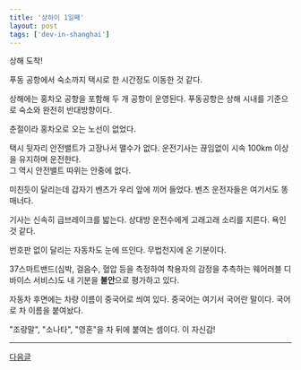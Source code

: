 ```yaml
---
title: '상하이 1일째'
layout: post
tags: ['dev-in-shanghai']
---
```


상해 도착!

푸동 공항에서 숙소까지 택시로 한 시간정도 이동한 것 같다.

상해에는 홍차오 공항을 포함해 두 개 공항이 운영된다.
푸동공항은 상해 시내를 기준으로 숙소와 완전히 반대방향이다.

춘절이라 홍차오로 오는 노선이 없었다.
 
택시 뒷자리 안전밸트가 고장나서 맬수가 없다. 
운전기사는 끊임없이 시속 100km 이상을 유지하며 운전한다.  
그 역시 안전밸트 따위는 안중에 없다.

미친듯이 달리는데 갑자기 벤츠가 우리 앞에 끼어 들었다.
벤츠 운전자들은 여기서도 똥매너다.

기사는 신속히 급브레이크를 밟는다.
상대방 운전수에게 고래고래 소리를 지른다.
욕인것 같다.
 
번호판 없이 달리는 자동차도 눈에 뜨인다.
무법천지에 온 기분이다.

37스마트밴드(심박, 걸음수, 혈압 등을 측정하여 착용자의 감정을 추측하는 웨어러블 디바이스 서비스)도 
내 기분을 **불안**으로 평가하고 있다. 

자동차 후면에는 차량 이름이 중국어로 씌여 있다.
중국어는 여기서 국어란 말이다.
국어로 차 이름을 붙여놨다.

"조랑말", "소나타", "영혼"을 차 뒤에 붙여논 셈이다.
이 자신감!


---

[다음글](/2016/02/12/dev-in-shanghai-002.html)
